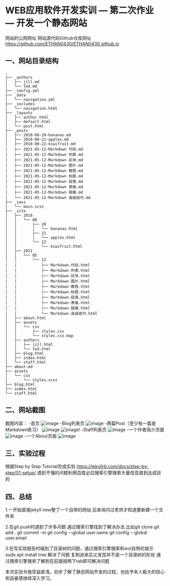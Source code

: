 # WEB应用软件开发实训 — 第二次作业 — 开发一个静态网站

网站的公网网址
网站源代码Github仓库网址 https://github.com/ETHAN0430/ETHAN0430.github.io

## 一、网站目录结构

    .
    ├── _authors
    │   ├── jill.md
    │   └── ted.md
    ├── _config.yml
    ├── _data
    │   └── navigation.yml
    ├── _includes
    │   └── navigation.html
    ├── _layouts
    │   ├── author.html
    │   ├── default.html
    │   └── post.html
    ├── _posts
    │   ├── 2018-08-20-bananas.md
    │   ├── 2018-08-21-apples.md
    │   ├── 2018-08-22-kiwifruit.md
    │   ├── 2021-05-12-Markdown 代码.md
    │   ├── 2021-05-12-Markdown 列表.md
    │   ├── 2021-05-12-Markdown 区块.md
    │   ├── 2021-05-12-Markdown 图片.md
    │   ├── 2021-05-12-Markdown 教程.md
    │   ├── 2021-05-12-Markdown 标题.md
    │   ├── 2021-05-12-Markdown 段落.md
    │   ├── 2021-05-12-Markdown 表格.md
    │   ├── 2021-05-12-Markdown 链接.md
    │   └── 2021-05-12-Markdown 高级技巧.md
    ├── _sass
    │   └── main.scss
    ├── _site
    │   ├── 2018
    │   │   └── 08
    │   │       ├── 20
    │   │       │   └── bananas.html
    │   │       ├── 21
    │   │       │   └── apples.html
    │   │       └── 22
    │   │           └── kiwifruit.html
    │   ├── 2021
    │   │   └── 05
    │   │       └── 12
    │   │           ├── Markdown-代码.html
    │   │           ├── Markdown-列表.html
    │   │           ├── Markdown-区块.html
    │   │           ├── Markdown-图片.html
    │   │           ├── Markdown-教程.html
    │   │           ├── Markdown-标题.html
    │   │           ├── Markdown-段落.html
    │   │           ├── Markdown-表格.html
    │   │           ├── Markdown-链接.html
    │   │           └── Markdown-高级技巧.html
    │   ├── about.html
    │   ├── assets
    │   │   └── css
    │   │       ├── styles.css
    │   │       └── styles.css.map
    │   ├── authors
    │   │   ├── jill.html
    │   │   └── ted.html
    │   ├── blog.html
    │   ├── index.html
    │   └── staff.html
    ├── about.md
    ├── assets
    │   └── css
    │       └── styles.scss
    ├── blog.html
    ├── index.html
    └── staff.html

## 二、网站截图
截图内容：
-首页
![image](https://user-images.githubusercontent.com/71263363/118358172-3ac82980-b5b0-11eb-9160-74b6cb394ad8.png)
-Blog列表页
![image](https://user-images.githubusercontent.com/71263363/118358182-41ef3780-b5b0-11eb-92b0-b18d4dad01c8.png)
-两篇Post（至少有一篇是Markdown练习）
![image](https://user-images.githubusercontent.com/71263363/118358211-68ad6e00-b5b0-11eb-9625-1ba78cf86373.png)
![image](https://user-images.githubusercontent.com/71263363/118358226-719e3f80-b5b0-11eb-9a79-aaff474dc6d4.png)!
-Staff列表页
![image](https://user-images.githubusercontent.com/71263363/118358249-8da1e100-b5b0-11eb-9fb3-27c5788bd7d5.png)
-一个作者简介页面
![image](https://user-images.githubusercontent.com/71263363/118358323-d3f74000-b5b0-11eb-97ff-fcb1c677aaa6.png)
-一个About页面
![image](https://user-images.githubusercontent.com/71263363/118358333-e1142f00-b5b0-11eb-940f-c2274d7f5e67.png)


## 三、实验过程
根据Step by Step Tutorial完成实验
https://jekyllrb.com/docs/step-by-step/01-setup/
遇到不懂的问题利用百度必应搜索引擎搜索大量信息直到达成目的


## 四、总结
1.一开始直接jekyll new整了一个自带的网站 后来询问过老师才知道要新建一个文件夹

2.在git push时遇到了许多问题 
  通过搜索引擎找到了解决办法
  比如git clone
      git add .
      git commit -m
      git config --global user.name
      git config --global user.email
      
3.在写实验报告时碰到了目录树的问题，通过搜索引擎搜索和wsl自带的提示 sudo apt install tree 解决了问题
  复制进来后又发现并不是一个目录树的形状 通过搜索引擎搜索了解到在前面按两下tab即可解决问题
  
本次实验令我受益匪浅，初步了解了静态网站开发的过程，也给予本人极大的信心和自豪感继续深入学习。

